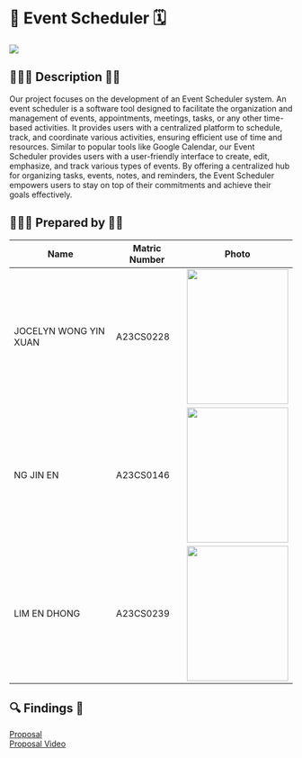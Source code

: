 # 🎪 Event Scheduler 🗓️
<image src = "Images/Title.jpg">

## 💁🏻‍♀️ Description 💁🏻
Our project focuses on the development of an Event Scheduler system. An event scheduler is a software tool designed to facilitate the organization and management of events, appointments, meetings, tasks, or any other time-based activities. It provides users with a centralized platform to schedule, track, and coordinate various activities, ensuring efficient use of time and resources. Similar to popular tools like Google Calendar, our Event Scheduler provides users with a user-friendly interface to create, edit, emphasize, and track various types of events. By offering a centralized hub for organizing tasks, events, notes, and reminders, the Event Scheduler empowers users to stay on top of their commitments and achieve their goals effectively.


## 👩🏻‍💻 Prepared by ✍🏻

| Name                                     | Matric Number | Photo |
|------------------------------------------|---------------|-------|
| JOCELYN WONG YIN XUAN  | A23CS0228     | <image src = "Images/Jocelyn.jpg" width="180" height="240">|
| NG JIN EN      | A23CS0146     | <image src = "Images/JinEn.jpeg" width="180" height="240">|
| LIM EN DHONG                 | A23CS0239    |<image src = "Images/Lim En Dhong.jpeg" width="180" height="240"> |


## 🔍 Findings 🔎
[Proposal](https://github.com/jjn7702/SECJ1023-PT2/tree/main/Submission/sec04_23242/Group%2010/Proposal) <br>
[Proposal Video](https://www.youtube.com/watch?v=563sLJ65-1s&ab_channel=NGJINENA23CS0146)
